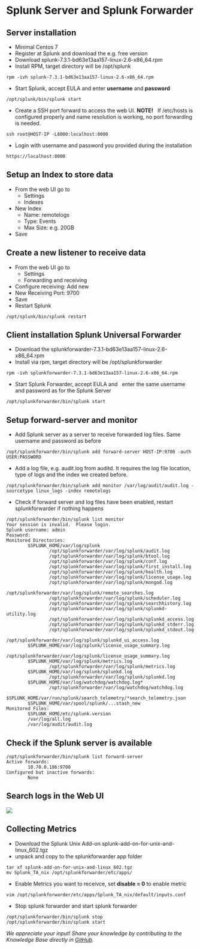 # Splunk Server and Splunk Forwarder 
## Server installation

* Minimal Centos 7
* Register at Splunk and download the e.g. free version
* Download splunk-7.3.1-bd63e13aa157-linux-2.6-x86_64.rpm
* Install RPM, target directory will be /opt/splunk   
```
rpm -ivh splunk-7.3.1-bd63e13aa157-linux-2.6-x86_64.rpm 
```
* Start Splunk, accept EULA and enter **username** and **password**   
```
/opt/splunk/bin/splunk start 
```
* Create a SSH port forward to access the web UI. **NOTE!**   If /etc/hosts is configured properly and name resolution is working, no port forwarding is needed.   
```
ssh root@HOST-IP -L8000:localhost:8000 
```
* Login with username and password you provided during the installation   
```
https://localhost:8000 
```

## Setup an Index to store data

* From the web UI go to
	+ Settings
	+ Indexes
* New Index
	+ Name: remotelogs
	+ Type: Events
	+ Max Size: e.g. 20GB
* Save

## Create a new listener to receive data

* From the web UI go to
	+ Settings
	+ Forwarding and receiving
* Configure receiving: Add new
* New Receiving Port: 9700
* Save
* Restart Splunk   
```
/opt/splunk/bin/splunk restart 
```

## Client installation Splunk Universal Forwarder

* Download the splunkforwarder-7.3.1-bd63e13aa157-linux-2.6-x86_64.rpm
* Install via rpm, target directory will be /opt/splunkforwarder   
```
rpm -ivh splunkforwarder-7.3.1-bd63e13aa157-linux-2.6-x86_64.rpm 
```
* Start Splunk Forwarder, accept EULA and   enter the same username and password as for the Splunk Server   
```
/opt/splunkforwarder/bin/splunk start 
```

## Setup forward-server and monitor

* Add Splunk server as a server to receive forwarded log files. Same username and password as before   
```
/opt/splunkforwarder/bin/splunk add forward-server HOST-IP:9700 -auth USER:PASSWORD 
```
* Add a log file, e.g. audit.log from auditd. It requires the log file location, type of logs and the index we created before.   
```
/opt/splunkforwarder/bin/splunk add monitor /var/log/audit/audit.log -sourcetype linux_logs -index remotelogs 
```
* Check if forward server and log files have been enabled, restart splunkforwarder if nothing happens   
```
/opt/splunkforwarder/bin/splunk list monitor
Your session is invalid.  Please login.
Splunk username: admin
Password:
Monitored Directories:
        $SPLUNK_HOME/var/log/splunk
                /opt/splunkforwarder/var/log/splunk/audit.log
                /opt/splunkforwarder/var/log/splunk/btool.log
                /opt/splunkforwarder/var/log/splunk/conf.log
                /opt/splunkforwarder/var/log/splunk/first_install.log
                /opt/splunkforwarder/var/log/splunk/health.log
                /opt/splunkforwarder/var/log/splunk/license_usage.log
                /opt/splunkforwarder/var/log/splunk/mongod.log
                /opt/splunkforwarder/var/log/splunk/remote_searches.log
                /opt/splunkforwarder/var/log/splunk/scheduler.log
                /opt/splunkforwarder/var/log/splunk/searchhistory.log
                /opt/splunkforwarder/var/log/splunk/splunkd-utility.log
                /opt/splunkforwarder/var/log/splunk/splunkd_access.log
                /opt/splunkforwarder/var/log/splunk/splunkd_stderr.log
                /opt/splunkforwarder/var/log/splunk/splunkd_stdout.log
                /opt/splunkforwarder/var/log/splunk/splunkd_ui_access.log
        $SPLUNK_HOME/var/log/splunk/license_usage_summary.log
                /opt/splunkforwarder/var/log/splunk/license_usage_summary.log
        $SPLUNK_HOME/var/log/splunk/metrics.log
                /opt/splunkforwarder/var/log/splunk/metrics.log
        $SPLUNK_HOME/var/log/splunk/splunkd.log
                /opt/splunkforwarder/var/log/splunk/splunkd.log
        $SPLUNK_HOME/var/log/watchdog/watchdog.log*
                /opt/splunkforwarder/var/log/watchdog/watchdog.log
        $SPLUNK_HOME/var/run/splunk/search_telemetry/*search_telemetry.json
        $SPLUNK_HOME/var/spool/splunk/...stash_new
Monitored Files:
        $SPLUNK_HOME/etc/splunk.version
        /var/log/all.log
        /var/log/audit/audit.log
```

## Check if the Splunk server is available


```
/opt/splunkforwarder/bin/splunk list forward-server
Active forwards:
        10.70.0.186:9700
Configured but inactive forwards:
        None
```
## Search logs in the Web UI

![](images/splunk_search.PNG)

## Collecting Metrics

* Download the Splunk Unix Add-on splunk-add-on-for-unix-and-linux_602.tgz
* unpack and copy to the splunkforwarder app folder   
```
tar xf splunk-add-on-for-unix-and-linux_602.tgz 
mv Splunk_TA_nix /opt/splunkforwarder/etc/apps/ 
```
* Enable Metrics you want to receivce, set **disable = 0** to enable metric   
```
vim /opt/splunkforwarder/etc/apps/Splunk_TA_nix/default/inputs.conf 
```
* Stop splunk forwarder and start splunk forwarder   
```
/opt/splunkforwarder/bin/splunk stop 
/opt/splunkforwarder/bin/splunk start
```

*We appreciate your input! Share your knowledge by contributing to the Knowledge Base directly in [GitHub](https://github.com/exasol/public-knowledgebase).* 